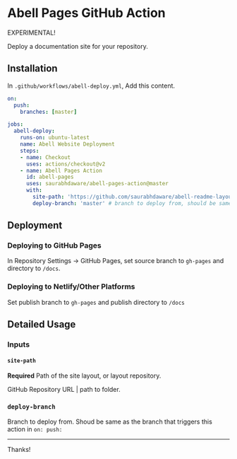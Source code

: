# Abell Pages GitHub Action

EXPERIMENTAL!

Deploy a documentation site for your repository.

## Installation

In `.github/workflows/abell-deploy.yml`, Add this content.
```yaml
on:
  push:
    branches: [master]

jobs:
  abell-deploy:
    runs-on: ubuntu-latest
    name: Abell Website Deployment
    steps:
    - name: Checkout
      uses: actions/checkout@v2
    - name: Abell Pages Action
      id: abell-pages
      uses: saurabhdaware/abell-pages-action@master
      with:
        site-path: 'https://github.com/saurabhdaware/abell-readme-layout'
        deploy-branch: 'master' # branch to deploy from, should be same as on push branch
```

## Deployment

### Deploying to GitHub Pages

In Repository Settings -> GitHub Pages, set source branch to `gh-pages` and directory to `/docs`.


### Deploying to Netlify/Other Platforms

Set publish branch to `gh-pages` and publish directory to `/docs`


## Detailed Usage
### Inputs

#### `site-path`

**Required** Path of the site layout, or layout repository.

GitHub Repository URL | path to folder.

### `deploy-branch`

Branch to deploy from. Shoud be same as the branch that triggers this action in `on: push:`

---

Thanks!